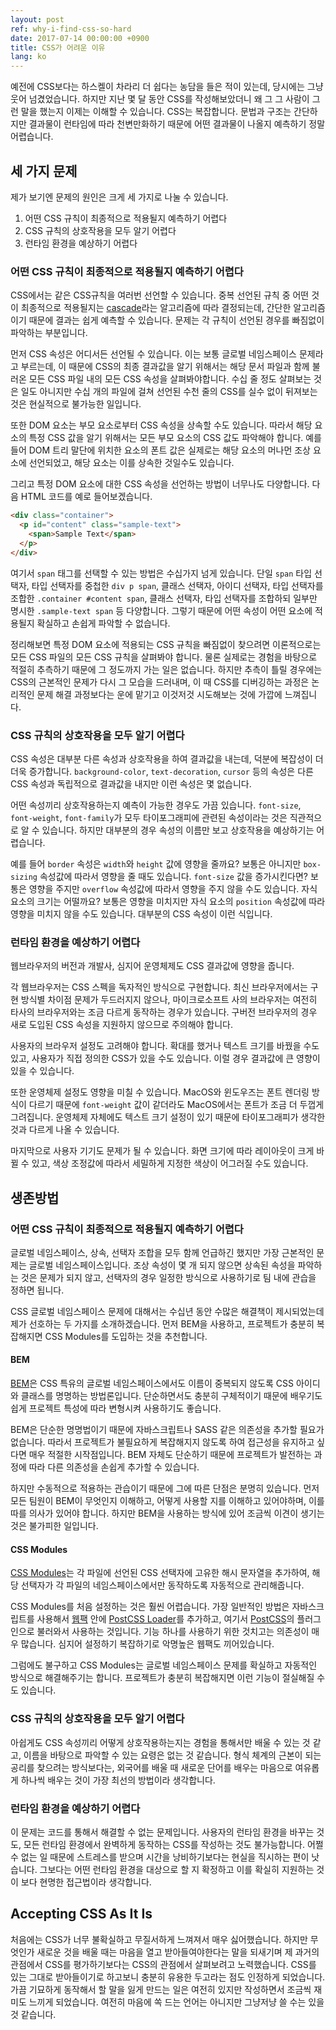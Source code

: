 ```yaml
---
layout: post
ref: why-i-find-css-so-hard
date: 2017-07-14 00:00:00 +0900
title: CSS가 어려운 이유
lang: ko
---
```


예전에 CSS보다는 하스켈이 차라리 더 쉽다는 농담을 들은 적이 있는데, 당시에는 그냥 웃어 넘겼었습니다. 하지만 지난 몇 달 동안 CSS를 작성해보았더니 왜 그 그 사람이 그런 말을 했는지 이제는 이해할 수 있습니다. CSS는 복잡합니다. 문법과 구조는 간단하지만 결과물이 런타임에 따라 천변만화하기 때문에 어떤 결과물이 나올지 예측하기 정말 어렵습니다. 

## 세 가지 문제

제가 보기엔 문제의 원인은 크게 세 가지로 나눌 수 있습니다.

1. 어떤 CSS 규칙이 최종적으로 적용될지 예측하기 어렵다
2. CSS 규칙의 상호작용을 모두 알기 어렵다
3. 런타임 환경을 예상하기 어렵다

### 어떤 CSS 규칙이 최종적으로 적용될지 예측하기 어렵다

CSS에서는 같은 CSS규칙을 여러번 선언할 수 있습니다. 중복 선언된 규칙 중 어떤 것이 최종적으로 적용될지는 [cascade](https://developer.mozilla.org/en-US/docs/Web/CSS/Cascade)라는 알고리즘에 따라 결정되는데, 간단한 알고리즘이기 때문에 결과는 쉽게 예측할 수 있습니다. 문제는 각 규칙이 선언된 경우를 빠짐없이 파악하는 부분입니다. 

먼저 CSS 속성은 어디서든 선언될 수 있습니다. 이는 보통 글로벌 네임스페이스 문제라고 부르는데, 이 때문에 CSS의 최종 결과값을 알기 위해서는 해당 문서 파일과 함께 불러온 모든 CSS 파일 내의 모든 CSS 속성을 살펴봐야합니다. 수십 줄 정도 살펴보는 것은 일도 아니지만 수십 개의 파일에 걸쳐 선언된 수천 줄의 CSS를 실수 없이 뒤져보는 것은 현실적으로 불가능한 일입니다.

또한 DOM 요소는 부모 요소로부터 CSS 속성을 상속할 수도 있습니다. 따라서 해당 요소의 특정 CSS 값을 알기 위해서는 모든 부모 요소의 CSS 값도 파악해야 합니다. 예를 들어 DOM 트리 말단에 위치한 요소의 폰트 값은 실제로는 해당 요소의 머나먼 조상 요소에 선언되었고, 해당 요소는 이를 상속한 것일수도 있습니다.

그리고 특정 DOM 요소에 대한 CSS 속성을 선언하는 방법이 너무나도 다양합니다. 다음 HTML 코드를 예로 들어보겠습니다.

```html
<div class="container">
  <p id="content" class="sample-text">
    <span>Sample Text</span>
  </p>
</div>
```

여기서 `span` 태그를 선택할 수 있는 방법은 수십가지 넘게 있습니다. 단일 `span` 타입 선택자, 타입 선택자를 중첩한 `div p span`, 클래스 선택자, 아이디 선택자, 타입 선택자를 조합한 `.container #content span`, 클래스 선택자, 타입 선택자를 조합하되 일부만 명시한 `.sample-text span` 등 다양합니다. 그렇기 때문에 어떤 속성이 어떤 요소에 적용될지 확실하고 손쉽게 파악할 수 없습니다.

정리해보면 특정 DOM 요소에 적용되는 CSS 규칙을 빠짐없이 찾으려면 이론적으로는 모든 CSS 파일의 모든 CSS 규칙을 살펴봐야 합니다. 물론 실제로는 경험을 바탕으로 적절히 추측하기 때문에 그 정도까지 가는 일은 없습니다. 하지만 추측이 틀릴 경우에는 CSS의 근본적인 문제가 다시 그 모습을 드러내며, 이 때 CSS를 디버깅하는 과정은 논리적인 문제 해결 과정보다는 운에 맡기고 이것저것 시도해보는 것에 가깝에 느껴집니다.

### CSS 규칙의 상호작용을 모두 알기 어렵다

CSS 속성은 대부분 다른 속성과 상호작용을 하여 결과값을 내는데, 덕분에 복잡성이 더더욱 증가합니다. `background-color`, `text-decoration`, `cursor` 등의 속성은 다른 CSS 속성과 독립적으로 결과값을 내지만 이런 속성은 몇 없습니다.

어떤 속성끼리 상호작용하는지 예측이 가능한 경우도 가끔 있습니다. `font-size`, `font-weight`, `font-family`가 모두 타이포그래피에 관련된 속성이라는 것은 직관적으로 알 수 있습니다. 하지만 대부분의 경우 속성의 이름만 보고 상호작용을 예상하기는 어렵습니다. 

예를 들어 `border` 속성은 `width`와 `height` 값에 영향을 줄까요? 보통은 아니지만 `box-sizing` 속성값에 따라서 영향을 줄 때도 있습니다. `font-size` 값을 증가시킨다면? 보통은 영향을 주지만 `overflow` 속성값에 따라서 영향을 주지 않을 수도 있습니다. 자식 요소의 크기는 어떨까요? 보통은 영향을 미치지만 자식 요소의 `position` 속성값에 따라 영향을 미치지 않을 수도 있습니다. 대부분의 CSS 속성이 이런 식입니다.

### 런타임 환경을 예상하기 어렵다

웹브라우저의 버전과 개발사, 심지어 운영체제도 CSS 결과값에 영향을 줍니다.

각 웹브라우저는 CSS 스펙을 독자적인 방식으로 구현합니다. 최신 브라우저에서는 구현 방식별 차이점 문제가 두드러지지 않으나, 마이크로소프트 사의 브라우저는 여전히 타사의 브라우저와는 조금 다르게 동작하는 경우가 있습니다. 구버전 브라우저의 경우 새로 도입된 CSS 속성을 지원하지 않으므로 주의해야 합니다. 

사용자의 브라우저 설정도 고려해야 합니다. 확대를 했거나 텍스트 크기를 바꿨을 수도 있고, 사용자가 직접 정의한 CSS가 있을 수도 있습니다. 이럴 경우 결과값에 큰 영향이 있을 수 있습니다. 

또한 운영체제 설정도 영향을 미칠 수 있습니다. MacOS와 윈도우즈는 폰트 렌더링 방식이 다르기 때문에 `font-weight` 값이 같더라도 MacOS에서는 폰트가 조금 더 두껍게 그려집니다. 운영체제 자체에도 텍스트 크기 설정이 있기 때문에 타이포그래피가 생각한 것과 다르게 나올 수 있습니다.

마지막으로 사용자 기기도 문제가 될 수 있습니다. 화면 크기에 따라 레이아웃이 크게 바뀔 수 있고, 색상 조정값에 따라서 세밀하게 지정한 색상이 어그러질 수도 있습니다.

## 생존방법

### 어떤 CSS 규칙이 최종적으로 적용될지 예측하기 어렵다

글로벌 네임스페이스, 상속, 선택자 조합을 모두 함께 언급하긴 했지만 가장 근본적인 문제는 글로벌 네임스페이스입니다. 조상 속성이 몇 개 되지 않으면 상속된 속성을 파악하는 것은 문제가 되지 않고, 선택자의 경우 일정한 방식으로 사용하기로 팀 내에 관습을 정하면 됩니다.

CSS 글로벌 네임스페이스 문제에 대해서는 수십년 동안 수많은 해결책이 제시되었는데 제가 선호하는 두 가지를 소개하겠습니다. 먼저 BEM을 사용하고, 프로젝트가 충분히 복잡해지면 CSS Modules를 도입하는 것을 추천합니다. 

#### BEM

[BEM](https://en.bem.info/)은 CSS 특유의 글로벌 네임스페이스에서도 이름이 중복되지 않도록 CSS 아이디와 클래스를 명명하는 방법론입니다. 단순하면서도 충분히 구체적이기 때문에 배우기도 쉽게 프로젝트 특성에 따라 변형시켜 사용하기도 좋습니다. 

BEM은 단순한 명명법이기 때문에 자바스크립트나 SASS 같은 의존성을 추가할 필요가 없습니다. 따라서 프로젝트가 불필요하게 복잡해지지 않도록 하여 접근성을 유지하고 싶다면 매우 적절한 시작점입니다. BEM 자체도 단순하기 때문에 프로젝트가 발전하는 과정에 따라 다른 의존성을 손쉽게 추가할 수 있습니다. 

하지만 수동적으로 적용하는 관습이기 때문에 그에 따른 단점은 분명히 있습니다. 먼저 모든 팀원이 BEM이 무엇인지 이해하고, 어떻게 사용할 지를 이해하고 있어야하며, 이를 따를 의사가 있어야 합니다. 하지만 BEM을 사용하는 방식에 있어 조금씩 이견이 생기는 것은 불가피한 일입니다.

#### CSS Modules

[CSS Modules](https://github.com/css-modules/postcss-modules)는 각 파일에 선언된 CSS 선택자에 고유한 해시 문자열을 추가하여, 해당 선택자가 각 파일의 네임스페이스에서만 동작하도록 자동적으로 관리해줍니다.

CSS Modules를 처음 설정하는 것은 훨씬 어렵습니다. 가장 일반적인 방법은 자바스크립트를 사용해서 [웹팩](https://webpack.js.org/) 안에 [PostCSS Loader](https://github.com/postcss/postcss-loader)를 추가하고, 여기서 [PostCSS](https://github.com/postcss/postcss)의 플러그인으로 불러와서 사용하는 것입니다. 기능 하나를 사용하기 위한 것치고는 의존성이 매우 많습니다. 심지어 설정하기 복잡하기로 악명높은 웹팩도 끼어있습니다.

그럼에도 불구하고 CSS Modules는 글로벌 네임스페이스 문제를 확실하고 자동적인 방식으로 해결해주기는 합니다. 프로젝트가 충분히 복잡해지면 이런 기능이 절실해질 수도 있습니다.

### CSS 규칙의 상호작용을 모두 알기 어렵다

아쉽게도 CSS 속성끼리 어떻게 상호작용하는지는 경험을 통해서만 배울 수 있는 것 같고, 이름을 바탕으로 파악할 수 있는 요령은 없는 것 같습니다. 형식 체계의 근본이 되는 공리를 찾으려는 방식보다는, 외국어를 배울 때 새로운 단어를 배우는 마음으로 여유롭게 하나씩 배우는 것이 가장 최선의 방법이라 생각합니다.

### 런타임 환경을 예상하기 어렵다

이 문제는 코드를 통해서 해결할 수 없는 문제입니다. 사용자의 런타임 환경을 바꾸는 것도, 모든 런타임 환경에서 완벽하게 동작하는 CSS를 작성하는 것도 불가능합니다. 어쩔 수 없는 일 때문에 스트레스를 받으며 시간을 낭비하기보다는 현실을 직시하는 편이 낫습니다. 그보다는 어떤 런타임 환경을 대상으로 할 지 확정하고 이를 확실히 지원하는 것이 보다 현명한 접근법이라 생각합니다.

## Accepting CSS As It Is

처음에는 CSS가 너무 불확실하고 무질서하게 느껴져서 매우 싫어했습니다. 하지만 무엇인가 새로운 것을 배울 때는 마음을 열고 받아들여야한다는 말을 되새기며 제 과거의 관점에서 CSS를 평가하기보다는 CSS의 관점에서 살펴보려고 노력했습니다. CSS를 있는 그대로 받아들이기로 하고보니 충분히 유용한 두고라는 점도 인정하게 되었습니다. 가끔 기묘하게 동작해서 할 말을 잃게 만드는 일은 여전히 있지만 작성하면서 조금씩 재미도 느끼게 되었습니다. 여전히 마음에 쏙 드는 언어는 아니지만 그냥저냥 쓸 수는 있을 것 같습니다.
